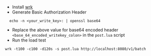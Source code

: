 - Install [wrk](https://github.com/wg/wrk)
- Generate Basic Authorization Header

```
  echo -n <your_write_key>: | openssl base64
```

- Replace the above value for base64 encoded header `<base_64_encoded_writekey_colon>` in the `post.lua` script
- Run the load test

```
wrk -t100 -c100 -d120s -s post.lua http://localhost:8080/v1/batch
```
